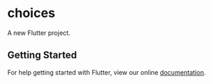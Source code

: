 # choices

A new Flutter project.

## Getting Started

For help getting started with Flutter, view our online
[documentation](https://flutter.io/).
